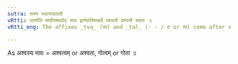 ```yaml
---
sutra: तस्य भावस्त्वतलौ
vRtti: तस्येति षष्ठीसमर्थाद् भाव इत्येतस्मिन्नर्थे त्वतलौ प्रत्ययौ भवतः ॥
vRtti_eng: The affixes _tva_ (त्व) and _tal_ (- - / त or ता) come after a word in the sixth case in construction, in the sense of 'the nature thereof'.

---
```

As अश्वस्य भावः = अश्वत्वम् or अश्वता, गोत्वम् or गोता ॥